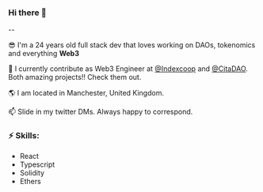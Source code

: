 ### Hi there 👋

--

😎 I'm a 24 years old full stack dev that loves working on DAOs, tokenomics and everything **Web3**

👯 I currently contribute as Web3 Engineer at [@Indexcoop](https://twitter.com/indexcoop) and [@CitaDAO](https://twitter.com/citadao_io). Both amazing projects!! Check them out.

🌎 I am located in Manchester, United Kingdom.

📫 Slide in my twitter DMs. Always happy to correspond.

### ⚡ Skills:
- React
- Typescript
- Solidity
- Ethers
